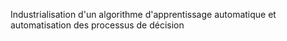 Industrialisation d'un algorithme d'apprentissage automatique et automatisation des processus de décision

